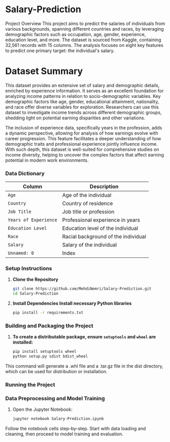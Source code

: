 # Salary-Prediction
Project Overview
This project aims to predict the salaries of individuals from various backgrounds, spanning different countries and races, by leveraging demographic factors such as occupation, age, gender, experience, education level, and more. The dataset is sourced from Kaggle, containing 32,561 records with 15 columns. The analysis focuses on eight key features to predict one primary target: the individual's salary.

# Dataset Summary
This dataset provides an extensive set of salary and demographic details, enriched by experience information. It serves as an excellent foundation for analyzing income patterns in relation to socio-demographic variables. Key demographic factors like age, gender, educational attainment, nationality, and race offer diverse variables for exploration. Researchers can use this dataset to investigate income trends across different demographic groups, shedding light on potential earning disparities and other variations.

The inclusion of experience data, specifically years in the profession, adds a dynamic perspective, allowing for analysis of how earnings evolve with career progression. This feature facilitates a deeper understanding of how demographic traits and professional experience jointly influence income. With such depth, this dataset is well-suited for comprehensive studies on income diversity, helping to uncover the complex factors that affect earning potential in modern work environments.

### Data Dictionary

| Column               | Description                                   |
|----------------------|-----------------------------------------------|
| `Age`                | Age of the individual                         |
| `Country`            | Country of residence                          |
| `Job Title`          | Job title or profession                       |
| `Years of Experience`| Professional experience in years              |
| `Education Level`    | Education level of the individual             |
| `Race`               | Racial background of the individual           |
| `Salary`             | Salary of the individual                      |
| `Unnamed: 0`         | Index                                         |


### Setup Instructions

1. **Clone the Repository**
   ```bash
   git clone https://github.com/MehdiNemri/Salary-Prediction.git
   cd Salary-Prediction
2. **Install Dependencies Install necessary Python libraries**
   ```bash
   pip install -r requirements.txt

### Building and Packaging the Project

1. **To create a distributable package, ensure `setuptools` and `wheel` are installed:**

   ```bash
   pip install setuptools wheel
   python setup.py sdist bdist_wheel
This command will generate a .whl file and a .tar.gz file in the dist directory, which can be used for distribution or installation.

### Running the Project

### Data Preprocessing and Model Training

1. Open the Jupyter Notebook:
   ```bash
   jupyter notebook Salary-Prediction.ipynb

Follow the notebook cells step-by-step. Start with data loading and cleaning, then proceed to model training and evaluation.



